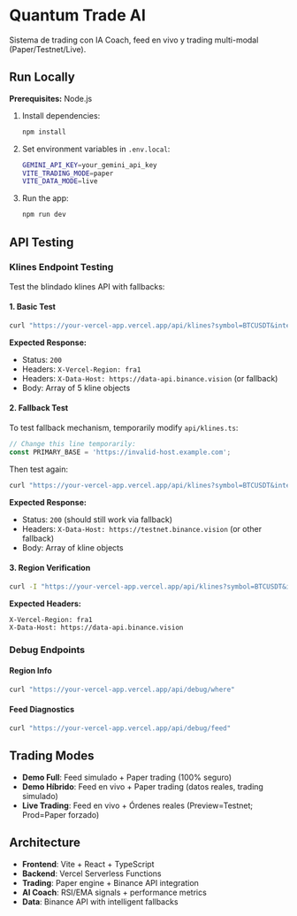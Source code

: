 # Quantum Trade AI

Sistema de trading con IA Coach, feed en vivo y trading multi-modal (Paper/Testnet/Live).

## Run Locally

**Prerequisites:** Node.js

1. Install dependencies:
   ```bash
   npm install
   ```

2. Set environment variables in `.env.local`:
   ```bash
   GEMINI_API_KEY=your_gemini_api_key
   VITE_TRADING_MODE=paper
   VITE_DATA_MODE=live
   ```

3. Run the app:
   ```bash
   npm run dev
   ```

## API Testing

### Klines Endpoint Testing

Test the blindado klines API with fallbacks:

#### 1. Basic Test
```bash
curl "https://your-vercel-app.vercel.app/api/klines?symbol=BTCUSDT&interval=1m&limit=5"
```

**Expected Response:**
- Status: `200`
- Headers: `X-Vercel-Region: fra1`
- Headers: `X-Data-Host: https://data-api.binance.vision` (or fallback)
- Body: Array of 5 kline objects

#### 2. Fallback Test
To test fallback mechanism, temporarily modify `api/klines.ts`:

```typescript
// Change this line temporarily:
const PRIMARY_BASE = 'https://invalid-host.example.com';
```

Then test again:
```bash
curl "https://your-vercel-app.vercel.app/api/klines?symbol=BTCUSDT&interval=1m&limit=5"
```

**Expected Response:**
- Status: `200` (should still work via fallback)
- Headers: `X-Data-Host: https://testnet.binance.vision` (or other fallback)
- Body: Array of kline objects

#### 3. Region Verification
```bash
curl -I "https://your-vercel-app.vercel.app/api/klines?symbol=BTCUSDT&interval=1m&limit=1"
```

**Expected Headers:**
```
X-Vercel-Region: fra1
X-Data-Host: https://data-api.binance.vision
```

### Debug Endpoints

#### Region Info
```bash
curl "https://your-vercel-app.vercel.app/api/debug/where"
```

#### Feed Diagnostics
```bash
curl "https://your-vercel-app.vercel.app/api/debug/feed"
```

## Trading Modes

- **Demo Full**: Feed simulado + Paper trading (100% seguro)
- **Demo Híbrido**: Feed en vivo + Paper trading (datos reales, trading simulado)
- **Live Trading**: Feed en vivo + Órdenes reales (Preview=Testnet; Prod=Paper forzado)

## Architecture

- **Frontend**: Vite + React + TypeScript
- **Backend**: Vercel Serverless Functions
- **Trading**: Paper engine + Binance API integration
- **AI Coach**: RSI/EMA signals + performance metrics
- **Data**: Binance API with intelligent fallbacks
